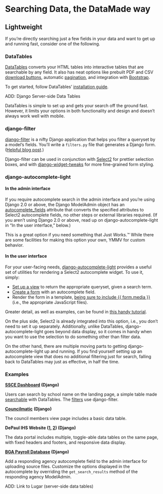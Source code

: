 # Searching Data, the DataMade way

## Lightweight

If you’re directly searching just a few fields in your data and want to get up and running fast, consider one of the following.

### DataTables

[DataTables](https://datatables.net/) converts your HTML tables into interactive tables that are searchable by any field. It also has neat options like prebuilt PDF and CSV [download buttons](https://datatables.net/extensions/buttons/examples/initialisation/export.html), automatic [pagination](https://datatables.net/reference/option/paging), and integration with [Bootstrap](https://datatables.net/examples/styling/bootstrap4).

To get started, follow DataTables’ [installation guide](https://datatables.net/manual/installation).

ADD: Django Server-side Data Tables

DataTables is simple to set up and gets your search off the ground fast. However, it limits your options in both functionality and design and doesn’t always work well with mobile.

### django-filter

[django-filter](https://django-filter.readthedocs.io/en/master/) is a nifty Django application that helps you filter a queryset by a model’s fields. You’ll write a `filters.py` file that generates a Django form. ([Helpful blog post](https://simpleisbetterthancomplex.com/tutorial/2016/11/28/how-to-filter-querysets-dynamically.html).)

Django-filter can be used in conjunction with [Select2](https://select2.org/) for prettier selection boxes, and with [django-widget-tweaks](https://github.com/jazzband/django-widget-tweaks) for more fine-grained form styling.

### django-autocomplete-light

#### In the admin interface

If you require autocomplete search in the admin interface and you’re using Django 2.0 or above, the Django ModelAdmin object has an [autocomplete_fields](https://docs.djangoproject.com/en/2.1/ref/contrib/admin/#django.contrib.admin.ModelAdmin.autocomplete_fields) attribute that converts the specified attributes to Select2 autocomplete fields, no other steps or external libraries required. (If you aren’t using Django 2.0 or above, read up on django-autocomplete-light in “In the user interface,” below.)

This is a great option if you need something that Just Works.™ While there are some facilities for making this option your own, YMMV for custom behavior.

#### In the user interface

For your user-facing needs, [django-autocomplete-light](https://django-autocomplete-light.readthedocs.io/en/master/index.html) provides a useful set of utilities for rendering a Select2 autocomplete widget. To use it, simply:

* [Set up a view](https://django-autocomplete-light.readthedocs.io/en/master/tutorial.html#create-an-autocomplete-view) to return the appropriate queryset, given a search term.
* [Create a form](https://django-autocomplete-light.readthedocs.io/en/master/tutorial.html#use-the-view-in-a-form-widget) with an autocomplete field.
* Render the form in a template, [being sure to include {{ form.media }}](https://django-autocomplete-light.readthedocs.io/en/master/tutorial.html#using-autocompletes-outside-the-admin) (i.e., the appropriate JavaScript files).

Greater detail, as well as examples, can be found in [this handy tutorial](https://django-autocomplete-light.readthedocs.io/en/master/tutorial.html).

On the plus side, Select2 is already integrated into this option, i.e., you don’t need to set it up separately. Additionally, unlike DataTables, django-autocomplete-light goes beyond data display, so it comes in handy when you want to use the selection to do something other than filter data.

On the other hand, there are multiple moving parts to getting django-autocomplete-light up and running. If you find yourself setting up an autocomplete view that does no additional filtering just for search, falling back to DataTables may just as effective, in half the time.

### Examples

**[SSCE Dashboard](https://github.com/datamade/cps-ssce-dashboard) (Django)**

Users can search by school name on the landing page, a simple table made [searchable](https://github.com/datamade/cps-ssce-dashboard/blob/master/cps_app/templates/cps_app/search.html#L123) with DataTables. The [filters](https://github.com/datamade/cps-ssce-dashboard/blob/master/cps_app/filters.py) use django-filter.

**[Councilmatic](https://github.com/datamade/la-metro-councilmatic/blob/master/lametro/templates/lametro/board_members.html#L165)** **(Django)**

The council members view page includes a basic data table.

**DePaul IHS Website ([1](https://github.com/datamade/ihs-website-v2/blob/34966e62612b96c18235e46adf6d11d0d465548e/templates/dataportal/datatables_index.html#L383), [2](https://github.com/datamade/ihs-website-v2/blob/34966e62612b96c18235e46adf6d11d0d465548e/templates/dataportal/datatables_index.html#L383)) (Django)**

The data portal includes multiple, toggle-able data tables on the same page, with fixed headers and footers, and responsive data display.

**[BGA Payroll Database](https://github.com/datamade/bga-payroll/blob/9de0f4c02fde86038ee109288ab663d64c7fdf7b/data_import/admin.py) (Django)**

Add a responding agency autocomplete field to the admin interface for uploading source files. Customize the options displayed in the autocomplete by overriding the `get_search_results` method of the responding agency ModelAdmin.

ADD: Link to Lugar (server-side data tables)
